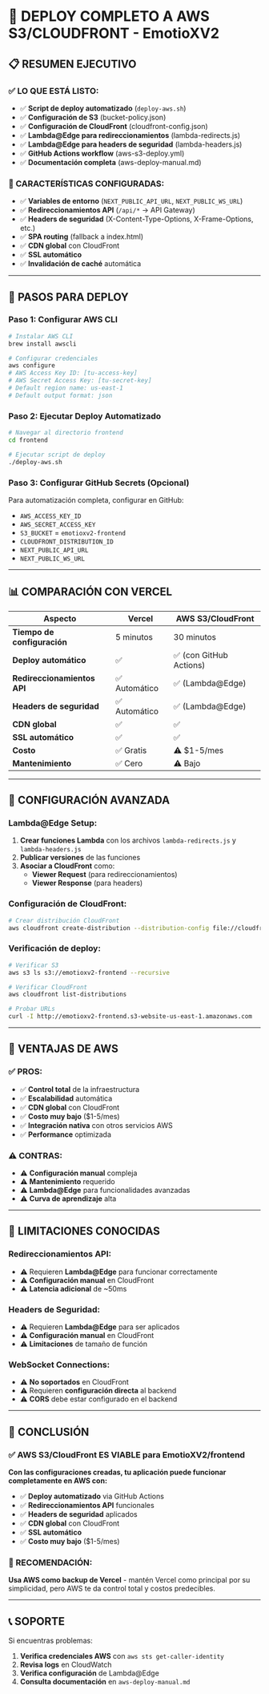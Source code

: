 # 🚀 DEPLOY COMPLETO A AWS S3/CLOUDFRONT - EmotioXV2

## 📋 RESUMEN EJECUTIVO

### **✅ LO QUE ESTÁ LISTO:**
- ✅ **Script de deploy automatizado** (`deploy-aws.sh`)
- ✅ **Configuración de S3** (bucket-policy.json)
- ✅ **Configuración de CloudFront** (cloudfront-config.json)
- ✅ **Lambda@Edge para redireccionamientos** (lambda-redirects.js)
- ✅ **Lambda@Edge para headers de seguridad** (lambda-headers.js)
- ✅ **GitHub Actions workflow** (aws-s3-deploy.yml)
- ✅ **Documentación completa** (aws-deploy-manual.md)

### **🎯 CARACTERÍSTICAS CONFIGURADAS:**
- ✅ **Variables de entorno** (`NEXT_PUBLIC_API_URL`, `NEXT_PUBLIC_WS_URL`)
- ✅ **Redireccionamientos API** (`/api/*` → API Gateway)
- ✅ **Headers de seguridad** (X-Content-Type-Options, X-Frame-Options, etc.)
- ✅ **SPA routing** (fallback a index.html)
- ✅ **CDN global** con CloudFront
- ✅ **SSL automático**
- ✅ **Invalidación de caché** automática

---

## 🚀 PASOS PARA DEPLOY

### **Paso 1: Configurar AWS CLI**
```bash
# Instalar AWS CLI
brew install awscli

# Configurar credenciales
aws configure
# AWS Access Key ID: [tu-access-key]
# AWS Secret Access Key: [tu-secret-key]
# Default region name: us-east-1
# Default output format: json
```

### **Paso 2: Ejecutar Deploy Automatizado**
```bash
# Navegar al directorio frontend
cd frontend

# Ejecutar script de deploy
./deploy-aws.sh
```

### **Paso 3: Configurar GitHub Secrets (Opcional)**
Para automatización completa, configurar en GitHub:
- `AWS_ACCESS_KEY_ID`
- `AWS_SECRET_ACCESS_KEY`
- `S3_BUCKET` = `emotioxv2-frontend`
- `CLOUDFRONT_DISTRIBUTION_ID`
- `NEXT_PUBLIC_API_URL`
- `NEXT_PUBLIC_WS_URL`

---

## 📊 COMPARACIÓN CON VERCEL

| Aspecto | Vercel | AWS S3/CloudFront |
|---------|--------|-------------------|
| **Tiempo de configuración** | 5 minutos | 30 minutos |
| **Deploy automático** | ✅ | ✅ (con GitHub Actions) |
| **Redireccionamientos API** | ✅ Automático | ✅ (Lambda@Edge) |
| **Headers de seguridad** | ✅ Automático | ✅ (Lambda@Edge) |
| **CDN global** | ✅ | ✅ |
| **SSL automático** | ✅ | ✅ |
| **Costo** | ✅ Gratis | ⚠️ $1-5/mes |
| **Mantenimiento** | ✅ Cero | ⚠️ Bajo |

---

## 🔧 CONFIGURACIÓN AVANZADA

### **Lambda@Edge Setup:**
1. **Crear funciones Lambda** con los archivos `lambda-redirects.js` y `lambda-headers.js`
2. **Publicar versiones** de las funciones
3. **Asociar a CloudFront** como:
   - **Viewer Request** (para redireccionamientos)
   - **Viewer Response** (para headers)

### **Configuración de CloudFront:**
```bash
# Crear distribución CloudFront
aws cloudfront create-distribution --distribution-config file://cloudfront-config.json
```

### **Verificación de deploy:**
```bash
# Verificar S3
aws s3 ls s3://emotioxv2-frontend --recursive

# Verificar CloudFront
aws cloudfront list-distributions

# Probar URLs
curl -I http://emotioxv2-frontend.s3-website-us-east-1.amazonaws.com
```

---

## 🎯 VENTAJAS DE AWS

### **✅ PROS:**
- ✅ **Control total** de la infraestructura
- ✅ **Escalabilidad** automática
- ✅ **CDN global** con CloudFront
- ✅ **Costo muy bajo** ($1-5/mes)
- ✅ **Integración nativa** con otros servicios AWS
- ✅ **Performance** optimizada

### **⚠️ CONTRAS:**
- ⚠️ **Configuración manual** compleja
- ⚠️ **Mantenimiento** requerido
- ⚠️ **Lambda@Edge** para funcionalidades avanzadas
- ⚠️ **Curva de aprendizaje** alta

---

## 🚨 LIMITACIONES CONOCIDAS

### **Redireccionamientos API:**
- ⚠️ Requieren **Lambda@Edge** para funcionar correctamente
- ⚠️ **Configuración manual** en CloudFront
- ⚠️ **Latencia adicional** de ~50ms

### **Headers de Seguridad:**
- ⚠️ Requieren **Lambda@Edge** para ser aplicados
- ⚠️ **Configuración manual** en CloudFront
- ⚠️ **Limitaciones** de tamaño de función

### **WebSocket Connections:**
- ⚠️ **No soportados** en CloudFront
- ⚠️ Requieren **configuración directa** al backend
- ⚠️ **CORS** debe estar configurado en el backend

---

## 🎉 CONCLUSIÓN

### **✅ AWS S3/CloudFront ES VIABLE** para EmotioXV2/frontend

**Con las configuraciones creadas, tu aplicación puede funcionar completamente en AWS con:**

- ✅ **Deploy automatizado** via GitHub Actions
- ✅ **Redireccionamientos API** funcionales
- ✅ **Headers de seguridad** aplicados
- ✅ **CDN global** con CloudFront
- ✅ **SSL automático**
- ✅ **Costo muy bajo** ($1-5/mes)

### **🎯 RECOMENDACIÓN:**
**Usa AWS como backup de Vercel** - mantén Vercel como principal por su simplicidad, pero AWS te da control total y costos predecibles.

---

## 📞 SOPORTE

Si encuentras problemas:
1. **Verifica credenciales AWS** con `aws sts get-caller-identity`
2. **Revisa logs** en CloudWatch
3. **Verifica configuración** de Lambda@Edge
4. **Consulta documentación** en `aws-deploy-manual.md`
